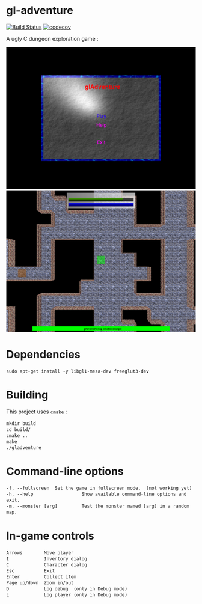 # gl-adventure

[![Build Status](https://travis-ci.org/rainbru/gl-adventure.svg?branch=master)](https://travis-ci.org/rainbru/gl-adventure)
[![codecov](https://codecov.io/gh/rainbru/gl-adventure/branch/master/graph/badge.svg)](https://codecov.io/gh/rainbru/gl-adventure)

A ugly C dungeon exploration game :

![Menu screenshot](doc/gla-menu.png)
![Game screenshot](doc/gla-game.png)

# Dependencies

	sudo apt-get install -y libgl1-mesa-dev freeglut3-dev

# Building

This project uses `cmake` :

	mkdir build
	cd build/
	cmake ..
	make
	./gladventure

# Command-line options

	-f, --fullscreen  Set the game in fullscreen mode.  (not working yet)
	-h, --help                  Show available command-line options and exit. 
	-m, --monster [arg]         Test the monster named [arg] in a random map. 

# In-game controls

	Arrows        Move player
	I             Inventory dialog
	C             Character dialog
	Esc           Exit
	Enter         Collect item
	Page up/down  Zoom in/out
	D             Log debug  (only in Debug mode)
	L             Log player (only in Debug mode)
